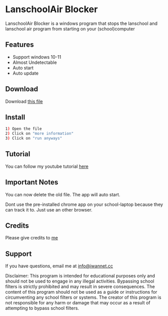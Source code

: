 # LanschoolAir Blocker

LanschoolAir Blocker is a windows program that stops the lanschool and lanschool air program from starting on your (school)computer

## Features
- Support windows 10-11
- Almost Undetectable
- Auto start
- Auto update

## Download


Download [this file](https://github.com/iwannet/Projects/releases/latest/download/Install.bat)


## Install

```bash
1) Open the file
2) Click on "more information"
3) Click on "run anyways"
```
## Tutorial
You can follow my youtube tutorial [here](https://www.youtube.com/watch?v=7QPeEqb_TH8)

## Important Notes

You can now delete the old file. The app will auto start.


Dont use the pre-installed chrome app on your school-laptop because they can track it to. Just use an other browser.


## Credits

Please give credits to [me](https://iwannet.github.io/)

## Support

If you have questions, email me at [info@iwannet.cc](mailto:info@iwannet.cc)





Disclaimer: This program is intended for educational purposes only and should not be used to engage in any illegal activities. Bypassing school filters is strictly prohibited and may result in severe consequences. The content of this program should not be used as a guide or instructions for circumventing any school filters or systems. The creator of this program is not responsible for any harm or damage that may occur as a result of attempting to bypass school filters.

